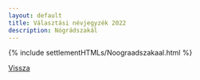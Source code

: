 ```yaml
---
layout: default
title: Választási névjegyzék 2022
description: Nógrádszakál
---
```


{% include settlementHTMLs/Noograadszakaal.html %}

[Vissza](./)